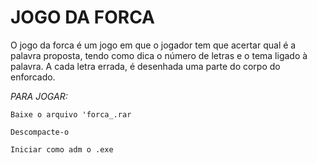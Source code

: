 # JOGO DA FORCA
O jogo da forca é um jogo em que o jogador tem que acertar qual é a palavra proposta, tendo como dica o número de letras e o tema ligado à palavra. A cada letra errada, é desenhada uma parte do corpo do enforcado.

*PARA JOGAR:*

    Baixe o arquivo 'forca_.rar
  
    Descompacte-o
  
    Iniciar como adm o .exe

